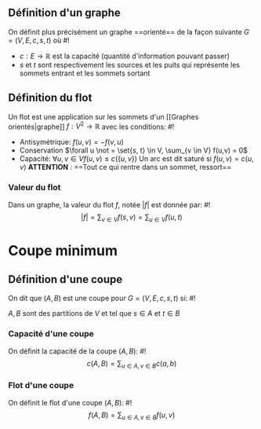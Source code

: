 ## Définition d'un graphe
On définit plus précisément un graphe ==orienté== de la façon suivante $G =(V, E, c, s, t)$
où #!
- $c: E \to \mathbb R$ est la capacité (quantité d'information pouvant passer)
- $s$ et $t$ sont respectivement les sources et les puits qui représente les sommets entrant et les sommets sortant

## Définition du flot
Un flot est une application sur les sommets d'un [[Graphes orientés|graphe]] $f: V^2 \to \mathbb R$ avec les conditions: #!
- Antisymétrique: $f(u,v) = -f(v,u)$
- Conservation $\forall u \not = \set{s, t} \in V, \sum_{v \in V} f(u,v) = 0$
- Capacité: $\forall u, v \in V f(u,v) \leq c(\{u,v\})$
Un arc est dit saturé si $f(u, v) = c(u, v)$
**ATTENTION** : ==Tout ce qui rentre dans un sommet, ressort==

### Valeur du flot
Dans un graphe, la valeur du flot $f$, notée $|f|$ est donnée par: #!
$$|f| = \sum_{v \in V} f(s, v) = \sum_{u \in V} f(u, t)$$
# Coupe minimum

## Définition d'une coupe
On dit que $(A, B)$ est une coupe pour $G = (V, E, c, s, t)$ si: #!

$A, B$ sont des partitions de $V$ et tel que $s \in A$ et $t \in B$

### Capacité d'une coupe
On définit la capacité de la coupe $(A, B)$: #!
$$c(A, B) = \sum_{u \in A, v \in B} c(a, b)$$
### Flot d'une coupe
On définit le flot d'une coupe $(A,B)$: #!
$$f(A, B) = \sum_{u \in A, v \in B} f(u,v)$$

